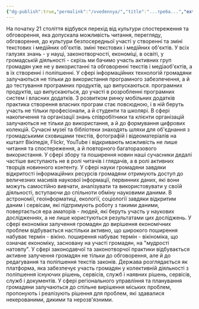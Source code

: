 ```yaml
---
{"dg-publish":true,"permalink":"/vvedennya/","title":"...треба...","external_url": "http://ngnx.m-e.pp.ua/mm/","tags":["gardenEntry"],"noteIcon":""}
---
```



На початку 21 століття відбувся перехід від культури спостереження та
обговорення, яка допускала можливість читання, перегляду, обговорення, до культури безпосередньої участі у створенні та зміні текстових і медійних об'єктів.
зміні текстових і медійних об'єктів. У всіх галузях знань - у науці, законотворчості, економіці, в освіті, у громадській діяльності - скрізь ми бачимо участь активних груп громадян уже не у використанні та обговоренні текстів і медіаоб'єктів, а в їх створенні
і поліпшенні. У сфері інформаційних технологій громадяни залучаються не
тільки до використання програмного забезпечення, а й до тестування програмних продуктів, що випускаються.
програмних продуктів, що випускаються, до участі в розробленні програмних
систем і власних додатків. З розвитком ринку мобільних додатків
практика створення власних програм стає повсюдною, і в ній
беруть участь не тільки професіонали, а й студенти та школярі. В
сфері накопичення та організації знань співробітники та клієнти організацій
залучаються не тільки до використання, а й до формування цифрових
колекцій. Сучасні музеї та бібліотеки знаходять шляхи для об'єднання з
громадськими сховищами текстів, фотографій і відеоматеріалів на кшталт
Вікіпедія, Flickr, YouTube і відкривають можливість не лише читання та
спостереження, а й повторного багаторазового використання. У сфері збору та
поширення новин наші сучасники дедалі частіше виступають не в ролі
читачів і глядачів, а в ролі активних творців новинного контенту.
У сфері науки громадяни завдяки відкритості інформаційних ресурсів
громадяни отримують доступ до величезних масивів наукової інформації,
первинних даних, які вони можуть самостійно вивчати,
аналізувати та використовувати у своїй діяльності, вступаючи до спільноти
обміну науковими даними. В астрономії, геоінформатиці, екології,
соціології завдяки відкритим даним і сервісам, які підтримують
роботу з такими даними, повертається ера аматорів - людей, які
беруть участь у наукових дослідженнях, а не лише користуються
результатами цих досліджень. У сфері економіки залучення громадян до
вирішення економічних проблем відбувається настільки активно, що широкого поширення набуває термін - вікіно.
поширення набуває термін - вікіноміка, що означає економіку,
засновану на участі громадян, на "мудрості натовпу". У сфері
законодавчої та законотворчої практики відбувається активне
залучення громадян не тільки до обговорення, але й до редагування та поліпшення
текстів законів. Держава розглядається як платформа, яка
забезпечує участь громадян у колективній діяльності з поліпшення існуючих рішень, сервісів, служб і
наявних рішень, сервісів, служб і документів. У сфері
регіонального управління та планування громадяни залучаються до
спільне вирішення міських проблем, пропонують і реалізують рішення для
проблем, які здавалися некерованими, дикими та нерозв'язними.